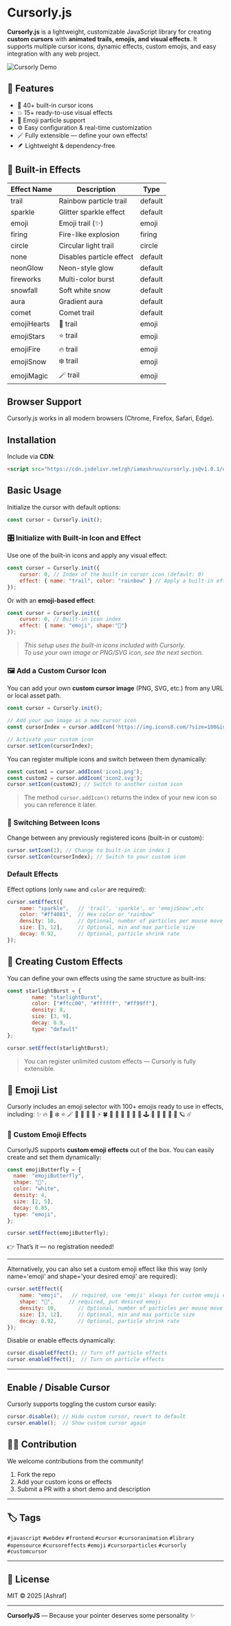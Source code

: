 # Cursorly.js

**Cursorly.js** is a lightweight, customizable JavaScript library for creating **custom cursors** with **animated trails, emojis, and visual effects**.
It supports multiple cursor icons, dynamic effects, custom emojis, and easy integration with any web project.

![Cursorly Demo](https://cdn.jsdelivr.net/gh/iamashruu/cursorly.js@master/src/assets/collections/cursorly.js-v1.0.1-video.gif)


## 🚀 Features

- 🧩 40+ built-in cursor icons  
- 💥 15+ ready-to-use visual effects  
- 💫 Emoji particle support  
- ⚙️ Easy configuration & real-time customization  
- 🪄 Fully extensible — define your own effects!  
- 🪶 Lightweight & dependency-free  


## 🎨 Built-in Effects

| Effect Name | Description | Type |
|--------------|-------------|------|
| trail | Rainbow particle trail | default |
| sparkle | Glitter sparkle effect | default |
| emoji | Emoji trail (✨) | emoji |
| firing | Fire-like explosion | firing |
| circle | Circular light trail | circle |
| none | Disables particle effect | default |
| neonGlow | Neon-style glow | default |
| fireworks | Multi-color burst | default |
| snowfall | Soft white snow | default |
| aura | Gradient aura | default |
| comet | Comet trail | default |
| emojiHearts | 💖 trail | emoji |
| emojiStars | ⭐ trail | emoji |
| emojiFire | 🔥 trail | emoji |
| emojiSnow | ❄️ trail | emoji |
| emojiMagic | 🪄 trail | emoji |


## Browser Support

Cursorly.js works in all modern browsers (Chrome, Firefox, Safari, Edge).

## Installation

Include via **CDN**:

```html
<script src="https://cdn.jsdelivr.net/gh/iamashruu/cursorly.js@v1.0.1/dist/cursorly.min.js"></script>
```


## Basic Usage

Initialize the cursor with default options:

```javascript
const cursor = Cursorly.init();
```
### 🎛️ Initialize with Built-in Icon and Effect

Use one of the built-in icons and apply any visual effect:

```javascript
const cursor = Cursorly.init({
    cursor: 0, // Index of the built-in cursor icon (default: 0)
    effect: { name: "trail", color: "rainbow" } // Apply a built-in effect. Name and color are required
});
```
Or with an **emoji-based effect**:
```javascript
const cursor = Cursorly.init({
    cursor: 0, // Built-in icon index
    effect: { name: "emoji", shape:"👻"}
});
```

> *This setup uses the built-in icons included with Cursorly.  
To use your own image or PNG/SVG icon, see the next section.*


### 🖼️ Add a Custom Cursor Icon

You can add your own **custom cursor image** (PNG, SVG, etc.) from any URL or local asset path.

```javascript
const cursor = Cursorly.init();

// Add your own image as a new cursor icon
const cursorIndex = cursor.addIcon('https://img.icons8.com/?size=100&id=52516&format=png&color=000000');

// Activate your custom icon
cursor.setIcon(cursorIndex);
```

You can register multiple icons and switch between them dynamically:

```javascript
const custom1 = cursor.addIcon('icon1.png');
const custom2 = cursor.addIcon('icon2.svg');
cursor.setIcon(custom2); // Switch to another custom icon
```

> The method `cursor.addIcon()` returns the index of your new icon so you can reference it later.


### 🔁 Switching Between Icons

Change between any previously registered icons (built-in or custom):

```javascript
cursor.setIcon(1); // Change to built-in icon index 1
cursor.setIcon(cursorIndex); // Switch to your custom icon
```

### Default Effects

Effect options (only `name` and `color` are required):

```javascript
cursor.setEffect({
    name: "sparkle",   // 'trail', 'sparkle', or 'emojiSnow',etc
    color: "#ff4081",  // Hex color or "rainbow"
    density: 10,       // Optional, number of particles per mouse move
    size: [3, 12],     // Optional, min and max particle size
    decay: 0.92,       // Optional, particle shrink rate
});
```

## 🧩 Creating Custom Effects

You can define your own effects using the same structure as built-ins:

```js
const starlightBurst = {
        name: "starlightBurst",
        color: ["#ffcc00", "#ffffff", "#ff99ff"],
        density: 8,
        size: [3, 9],
        decay: 0.9,
        type: "default"
};

cursor.setEffect(starlightBurst);
```

> You can register unlimited custom effects — Cursorly is fully extensible.


## 💎 Emoji List

Cursorly includes an emoji selector with 100+ emojis ready to use in effects, including:
✨ 🔥 💖 ❄️ ⭐ 🪄 🤖 🌈 💫 🦋 ⚡ 🍀 🎉 🌸 💎 🎈 🌟 🧠 🕹️ 🌼 🌺 🌻 🧊 🫧 🪐 ☄️

### 🦋 Custom Emoji Effects

CursorlyJS supports **custom emoji effects** out of the box.
You can easily create and set them dynamically:

```js
const emojiButterfly = {
  name: "emojiButterfly",
  shape: "🦋",
  color: "white",
  density: 4,
  size: [2, 5],
  decay: 0.85,
  type: "emoji",
};

cursor.setEffect(emojiButterfly);
```
👉 That’s it — no registration needed!

---

Alternatively, you can also set a custom emoji effect like this way (only name='emoji' and shape='your desired emoji' are required):

```javascript
cursor.setEffect({
    name: "emoji",   // required, use 'emoji' always for custom emoji effect
    shape: "👻",     // required, put desired emoji
    density: 10,       // Optional, number of particles per mouse move
    size: [3, 12],     // Optional, min and max particle size
    decay: 0.92,       // Optional, particle shrink rate
});
```

Disable or enable effects dynamically:

```javascript
cursor.disableEffect(); // Turn off particle effects
cursor.enableEffect();  // Turn on particle effects
```
---

## Enable / Disable Cursor

Cursorly supports toggling the custom cursor easily:

```javascript
cursor.disable(); // Hide custom cursor, revert to default
cursor.enable();  // Show custom cursor again
```
## 🧑‍💻 Contribution
We welcome contributions from the community!
1. Fork the repo  
2. Add your custom icons or effects  
3. Submit a PR with a short demo and description  

---

## 🏷️ Tags

`#javascript` `#webdev` `#frontend` `#cursor` `#cursoranimation` `#library`  
`#opensource` `#cursoreffects` `#emoji` `#cursorparticles` `#cursorly` `#customcursor`

---

## 🧡 License

MIT © 2025 [Ashraf]

---

**CursorlyJS** — Because your pointer deserves some personality ✨
